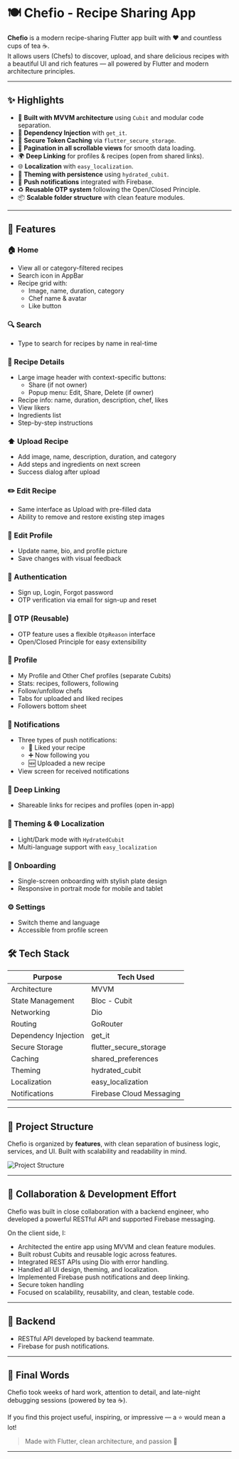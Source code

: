 # 🍽️ Chefio - Recipe Sharing App

**Chefio** is a modern recipe-sharing Flutter app built with ❤️ and countless cups of tea ☕.  
It allows users (Chefs) to discover, upload, and share delicious recipes with a beautiful UI and rich features — all powered by Flutter and modern architecture principles.

---

## ✨ Highlights

- 🔧 **Built with MVVM architecture** using `Cubit` and modular code separation.
- 🧩 **Dependency Injection** with `get_it`.
- 🔐 **Secure Token Caching** via `flutter_secure_storage`.
- 🔁 **Pagination in all scrollable views** for smooth data loading.
- 🌍 **Deep Linking** for profiles & recipes (open from shared links).
- 🌐 **Localization** with `easy_localization`.
- 🎨 **Theming with persistence** using `hydrated_cubit`.
- 🔔 **Push notifications** integrated with Firebase.
- ♻️ **Reusable OTP system** following the Open/Closed Principle.
- 📦 **Scalable folder structure** with clean feature modules.

---

## 🧩 Features

### 🏠 Home
- View all or category-filtered recipes
- Search icon in AppBar
- Recipe grid with:
  - Image, name, duration, category
  - Chef name & avatar
  - Like button

### 🔍 Search
- Type to search for recipes by name in real-time

### 📖 Recipe Details
- Large image header with context-specific buttons:
  - Share (if not owner)
  - Popup menu: Edit, Share, Delete (if owner)
- Recipe info: name, duration, description, chef, likes
- View likers
- Ingredients list
- Step-by-step instructions

### ⬆️ Upload Recipe
- Add image, name, description, duration, and category
- Add steps and ingredients on next screen
- Success dialog after upload

### ✏️ Edit Recipe
- Same interface as Upload with pre-filled data
- Ability to remove and restore existing step images

### 👤 Edit Profile
- Update name, bio, and profile picture
- Save changes with visual feedback

### 🔐 Authentication
- Sign up, Login, Forgot password
- OTP verification via email for sign-up and reset

### 🔢 OTP (Reusable)
- OTP feature uses a flexible `OtpReason` interface
- Open/Closed Principle for easy extensibility

### 👤 Profile
- My Profile and Other Chef profiles (separate Cubits)
- Stats: recipes, followers, following
- Follow/unfollow chefs
- Tabs for uploaded and liked recipes
- Followers bottom sheet

### 🔔 Notifications
- Three types of push notifications:
  - 💖 Liked your recipe
  - ➕ Now following you
  - 🆕 Uploaded a new recipe
- View screen for received notifications

### 🧭 Deep Linking
- Shareable links for recipes and profiles (open in-app)

### 🎨 Theming & 🌐 Localization
- Light/Dark mode with `HydratedCubit`
- Multi-language support with `easy_localization`

### 🚀 Onboarding
- Single-screen onboarding with stylish plate design
- Responsive in portrait mode for mobile and tablet

### ⚙️ Settings
- Switch theme and language
- Accessible from profile screen


## 🛠️ Tech Stack

| Purpose               | Tech Used                          |
|-----------------------|------------------------------------|
| Architecture          | MVVM                               |
| State Management      | Bloc - Cubit                       |
| Networking            | Dio                                |
| Routing               | GoRouter                           |
| Dependency Injection  | get_it                             |
| Secure Storage        | flutter_secure_storage             |
| Caching               | shared_preferences                 |
| Theming               | hydrated_cubit                     |
| Localization          | easy_localization                  |
| Notifications         | Firebase Cloud Messaging           |

---

## 📂 Project Structure

Chefio is organized by **features**, with clean separation of business logic, services, and UI. Built with scalability and readability in mind.

![Project Structure](project_structure.png)

---

## 🤝 Collaboration & Development Effort

Chefio was built in close collaboration with a backend engineer, who developed a powerful RESTful API and supported Firebase messaging.

On the client side, I:
- Architected the entire app using MVVM and clean feature modules.
- Built robust Cubits and reusable logic across features.
- Integrated REST APIs using Dio with error handling.
- Handled all UI design, theming, and localization.
- Implemented Firebase push notifications and deep linking.
- Secure token handling
- Focused on scalability, reusability, and clean, testable code.

---

## 📡 Backend

- RESTful API developed by backend teammate.
- Firebase for push notifications.

---

## 💌 Final Words

Chefio took weeks of hard work, attention to detail, and late-night debugging sessions (powered by tea ☕).

If you find this project useful, inspiring, or impressive — a ⭐ would mean a lot!

> Made with Flutter, clean architecture, and passion 💙

---


